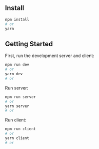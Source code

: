 ## Install
```bash
npm install
# or
yarn
```

## Getting Started

First, run the development server and client:

```bash
npm run dev
# or
yarn dev
# or
```

Run server:

```bash
npm run server
# or
yarn server
# or
```
Run client:

```bash
npm run client
# or
yarn client
# or
```